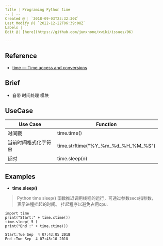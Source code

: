 ```yaml
---
Title | Programing Python time
-- | --
Created @ | `2018-09-03T23:32:30Z`
Last Modify @| `2022-12-22T06:39:08Z`
Labels | ``
Edit @| [here](https://github.com/junxnone/xwiki/issues/96)

---
```

## Reference
- [time — Time access and conversions](https://docs.python.org/3/library/time.html)

## Brief
- 自带 时间处理 模块

## UseCase

Use Case | Function
-- | -- 
时间戳 | time.time()
当前时间格式化字符串 | time.strftime("%Y_%m_%d_%H_%M_%S")
延时 | time.sleep(n)


## Examples

- **time.sleep()**
> Python time sleep() 函数推迟调用线程的运行，可通过参数secs指秒数，表示进程挂起的时间。
挂起程序以避免占用cpu.

```
import time 
print("Start:" + time.ctime())
time.sleep( 5 )
print("End :" + time.ctime())
```
```
Start:Tue Sep  4 07:43:05 2018
End :Tue Sep  4 07:43:10 2018
```


